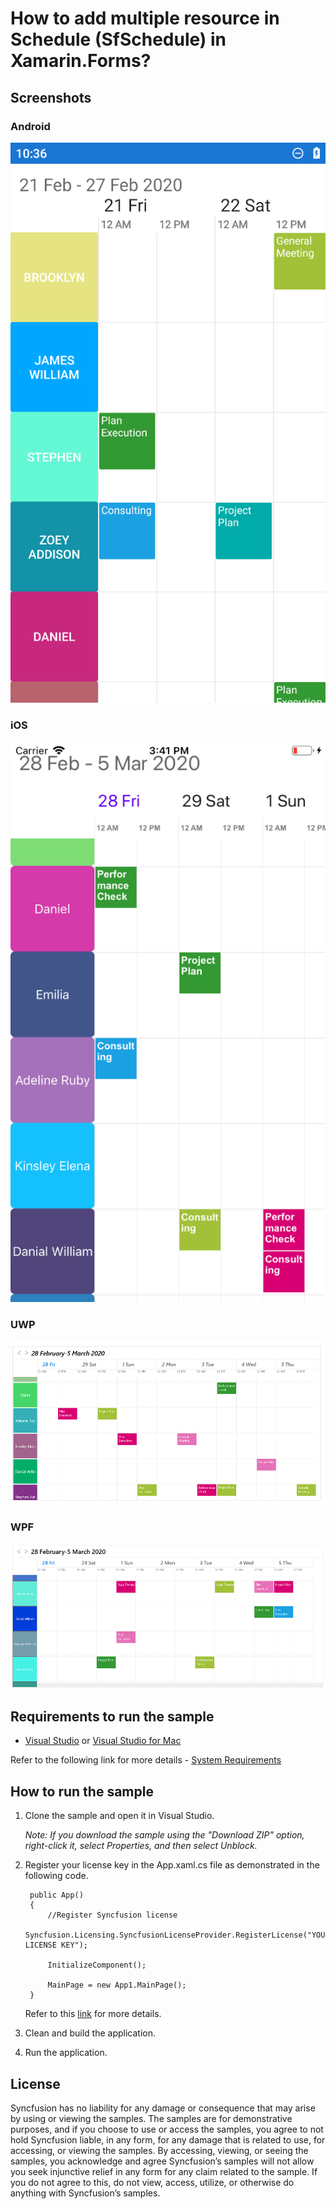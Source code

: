 # How to add multiple resource in Schedule (SfSchedule) in Xamarin.Forms?

## Screenshots
### Android
![multiple resource android](https://github.com/SyncfusionExamples/multiple-resources-scheduler-xamarin/blob/master/Screenshots/Android.png)

### iOS
![multiple resource iOS](https://github.com/SyncfusionExamples/multiple-resources-scheduler-xamarin/blob/master/Screenshots/iOS.png)

### UWP
![multiple resource UWP](https://github.com/SyncfusionExamples/multiple-resources-scheduler-xamarin/blob/master/Screenshots/UWP.png)

### WPF
![multiple resource WPF](https://github.com/SyncfusionExamples/multiple-resources-scheduler-xamarin/blob/master/Screenshots/WPF.png)

## Requirements to run the sample

* [Visual Studio](https://visualstudio.microsoft.com/downloads/) or [Visual Studio for Mac](https://visualstudio.microsoft.com/vs/mac/)

Refer to the following link for more details - [System Requirements](https://help.syncfusion.com/xamarin/system-requirements)

## How to run the sample

1. Clone the sample and open it in Visual Studio.

   *Note: If you download the sample using the "Download ZIP" option, right-click it, select Properties, and then select Unblock.*

2. Register your license key in the App.xaml.cs file as demonstrated in the following code.

		public App()
		{
			//Register Syncfusion license
			Syncfusion.Licensing.SyncfusionLicenseProvider.RegisterLicense("YOUR LICENSE KEY");

			InitializeComponent();

			MainPage = new App1.MainPage();
		}
		
	Refer to this [link](https://help.syncfusion.com/xamarin/licensing/overview) for more details.

3. Clean and build the application.

4. Run the application.

## License

Syncfusion has no liability for any damage or consequence that may arise by using or viewing the samples. The samples are for demonstrative purposes, and if you choose to use or access the samples, you agree to not hold Syncfusion liable, in any form, for any damage that is related to use, for accessing, or viewing the samples. By accessing, viewing, or seeing the samples, you acknowledge and agree Syncfusion’s samples will not allow you seek injunctive relief in any form for any claim related to the sample. If you do not agree to this, do not view, access, utilize, or otherwise do anything with Syncfusion’s samples.